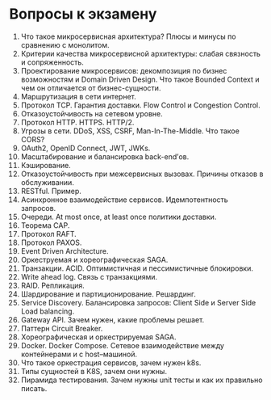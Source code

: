 # Вопросы к экзамену

1. Что такое микросервисная архитектура? Плюсы и минусы по сравнению с монолитом.
2. Критерии качества микросервисной архитектуры: слабая связность и сопряженность.
3. Проектирование микросервисов: декомпозиция по бизнес возможностям и Domain Driven Design. Что такое Bounded Context и
   чем он отличается от бизнес-сущности.
4. Маршрутизация в сети интернет.
5. Протокол TCP. Гарантия доставки. Flow Control и Congestion Control.
6. Отказоустойчивость на сетевом уровне.
7. Протокол HTTP. HTTPS. HTTP/2.
8. Угрозы в сети. DDoS, XSS, CSRF, Man-In-The-Middle. Что такое CORS?
9. OAuth2, OpenID Connect, JWT, JWKs.
10. Масштабирование и балансировка back-end’ов.
11. Кэширование.
12. Отказоустойчивость при межсервисных вызовах. Причины отказов в обслуживании.
13. RESTful. Пример.
14. Асинхронное взаимодействие сервисов. Идемпотентность запросов.
15. Очереди. At most once, at least once политики доставки.
16. Теорема CAP.
17. Протокол RAFT.
18. Протокол PAXOS.
19. Event Driven Architecture.
20. Оркеструемая и хореографическая SAGA.
21. Транзакции. ACID. Оптимистичная и пессимистичные блокировки.
22. Write ahead log. Связь с транзакциями.
23. RAID. Репликация.
24. Шардирование и партиционирование. Решардинг.
25. Service Discovery. Балансировка запросов: Client Side и Server Side Load balancing.
26. Gateway API. Зачем нужен, какие проблемы решает.
27. Паттерн Circuit Breaker.
28. Хореографическая и оркестрируемая SAGA.
29. Docker. Docker Compose. Сетевое взаимодействие между контейнерами и с host–машиной.
30. Что такое оркестрация сервисов, зачем нужен k8s.
31. Типы сущностей в K8S, зачем они нужны.
32. Пирамида тестирования. Зачем нужны unit тесты и как их правильно писать.